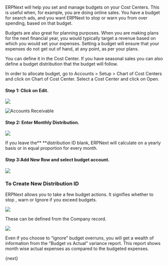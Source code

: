 ERPNext will help you set and manage budgets on your Cost Centers. This is
useful when, for example, you are doing online sales. You have a budget for
search ads, and you want ERPNext to stop or warn you from over spending, based
on that budget.

Budgets are also great for planning purposes. When you are making plans for
the next financial year, you would typically target a revenue based on which
you would set your expenses. Setting a budget will ensure that your expenses
do not get out of hand, at any point, as per your plans.

You can define it in the Cost Center. If you have seasonal sales you can also
define a budget distribution that the budget will follow.

In order to allocate budget, go to Accounts > Setup > Chart of Cost Centers and click on Chart of Cost Center.
Select a Cost Center and click on Open.

#### Step 1: Click on Edit.

![]({{url_prefix}}/assets/old_images/erpnext/budgeting-1.png)  

<img alt="Accounts Receivable" class="screenshot" src="{{url_prefix}}/assets/img/accounts/accounts-receivable.png">

#### Step 2: Enter Monthly Distribution.

![]({{url_prefix}}/assets/old_images/erpnext/budgeting-2-1.png)


If you leave the** **distribution ID blank, ERPNext will calculate on a yearly
basis or in equal proportion for every month.

#### Step 3:Add New Row and select budget account.  



![]({{url_prefix}}/assets/old_images/erpnext/budgeting-3.png)  



### To Create New Distribution ID

ERPNext allows you to take a few budget actions. It signifies whether to stop
, warn or Ignore  if you exceed budgets.  

![]({{url_prefix}}/assets/old_images/erpnext/budgeting-4.png)



These can be defined from the Company record.

![]({{url_prefix}}/assets/old_images/erpnext/budgeting-4-1.png)  



Even if you choose to “ignore” budget overruns, you will get a wealth of
information from the “Budget vs Actual” variance report. This report shows
month wise actual expenses as compared to the budgeted expenses.

{next}
